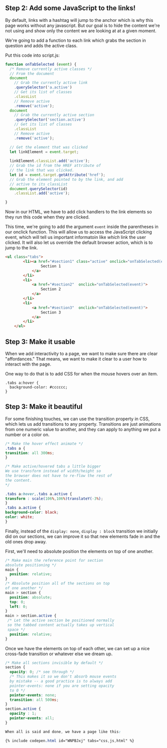 ## Step 2: Add some JavaScript to the links!

By default, links with a hashtag will jump to the anchor
which is why this page works without any javascript. But our goal is to hide the content we're not using and
show only the content we are looking at at a given moment.

We're going to add a function to each link which grabs the section in question and adds the active class.

Put this code into script.js:

```javascript
function onTabSelected (event) {
  /* Remove currently active classes */
  // From the document
  document
    // Grab the currently active link
    .querySelector('a.active')
    // Get its list of classes
    .classList
    // Remove active
    .remove('active');
  document
    // Grab the currently active section
    .querySelector('section.active')
    // Get its list of classes
    .classList
    // Remove active
    .remove('active');

  // Get the element that was clicked  
  let linkElement = event.target;
  
  linkElement.classList.add('active');
  // Grab the id from the HREF attribute of
  // the link that was clicked.  
  let id = event.target.getAttribute('href');  
  // Grab the element pointed to by the link, and add
  // active to its classList
  document.querySelector(id)
    .classList.add('active');

}
```

Now in our HTML, we have to add click handlers to the
link elements so they run this code when they are clicked.

This time, we're going to add the argument `event` inside the parentheses in our onclick function. This will allow us to access the JavaScript clicking event, which will tell us important informatoin like *which* link the user clicked. It will also let us override the default browser action, which is to jump to the link.

```html
<ul class="tabs">
		<li><a href="#section1" class="active" onclick="onTabSelected(event)">
				Section 1
			</a>
		</li>
		<li>
			<a href="#section2"  onclick="onTabSelected(event)">
				Section 2
			</a>
		</li>
		<li>
			<a href="#section3"  onclick="onTabSelected(event)">
				Section 3
			</a>
		</li>
	</ul>
  ```

  ## Step 3: Make it usable

  When we add interactivity to a page, we want to make sure there are clear "affordances." That means, we want to make it clear to a user how to interact with the page.

  One way to do that is to add CSS for when the mouse 
  hovers over an item.

  ```
  .tabs a:hover {
    background-color: #cccccc;
  }
  ```
  
  ## Step 3: Make it beautiful

  For some finishing touches, we can use the 
  transition property in CSS, which lets us 
  add transitions to any property. Transitions
  are just animations from one numeric value to
  another, and they can apply to anything we put
  a number or a color on.

  ```css
/* Make the hover effect animate */
.tabs a {
  transition: all 300ms;
}

/* Make active/hovered tabs a little bigger 
We use transform instead of width/height so
the browser does not have to re-flow the rest of
the content.
*/

.tabs a:hover,.tabs a.active {
  transform : scale(106%,106%)translateY(-3%);
}
.tabs a.active {
  background-color: black;
  color: white;
}
```

Finally, instead of the `display: none`, `display : block` transition we initially did on our sections, we can improve it so that new elements fade in and the 
old ones drop away.

First, we'll need to absolute position the elements
on top of one another.

 ```css
 /* Make main the reference point for section
 absolute positioning */
 main {
   position: relative;
 }
 /* Absolute position all of the sections on top
 of one another */
 main > section {
   position: absolute;
   top: 0;
   left: 0;
 }
 main > section.active {
  /* Let the active section be positioned normally
  so the tabbed content actually takes up vertical
  space */
   position: relative;
 }
 ```

 Once we have the elements on top of each other, we can
 set up a nice cross-fade transition or whatever
 else we dream up.

 ```css
 /* Make all sections invisible by default */
 section {
   opacity: 0; /* see through */   
   /* This makes it so we don't absorb mouse events
   by mistake -- a good practice is to always add
   pointer-events: none if you are setting opacity
   to 0 */
   pointer-events: none;
   transition: all 500ms;
 }
 section.active {
   opacity : 1;
   pointer-events: all; 
 }

When all is said and done, we have a page like this:

{% include codepen.html id="WNPBJxj" tabs="css,js,html" %}
